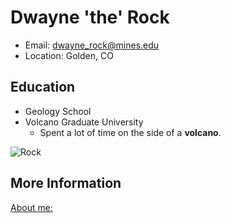 # Dwayne 'the' Rock
- Email: dwayne_rock@mines.edu
- Location: Golden, CO

## Education
- Geology School
- Volcano Graduate University
  - Spent a lot of time on the side of a **volcano**.

![Rock]([https://www.google.com/url?sa=i&url=https%3A%2F%2Fwww.rockscanner.com%2Frocks&psig=AOvVaw3Q_7BqSdIImNgjdsBQGKpn&ust=1738721207348000&source=images&cd=vfe&opi=89978449&ved=0CBQQjRxqFwoTCKCgqLH3qIsDFQAAAAAdAAAAABAE](https://outforia.com/wp-content/uploads/2021/07/Types-of-rocks-schist-0721.jpg))

## More Information
[About me:](https://en.wikipedia.org/wiki/Rock_(geology))
